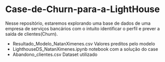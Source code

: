 # Case-de-Churn-para-a-LightHouse
Nesse repositório, estaremos explorando uma base de dados de uma empresa de serviços bancários com o intuito identificar o perfil e prever a saída de clientes(Churn).
- Resultado_Modelo_NatanXimenes.csv Valores preditos pelo modelo
- LighthouseDS_NatanXimenes.ipynb notebook com a solução do case
- Abandono_clientes.csv Dataset utilizado
